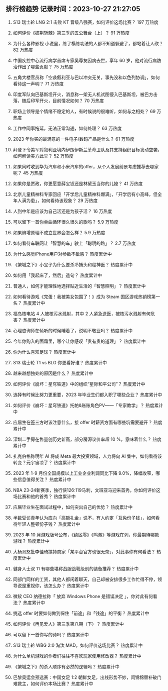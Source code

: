 
## 排行榜趋势 记录时间：2023-10-27 21:27:05
  
  1. S13 瑞士轮 LNG 2:1 击败 KT 晋级八强赛，如何评价这场比赛？ 197 万热度
    
  2. 如何评价《披荆斩棘》第三季的五公舞台（上）？ 91 万热度
    
  3. 为什么各种影视 小说里，练了横练功法的人都不知道躲避了，都站着让人砍？ 82 万热度
    
  4. 中国疾控中心流行病学首席专家吴尊友因病去世，享年 60 岁，他对流行病防治作出了哪些贡献？ 75 万热度
    
  5. 五角大楼官员称「空袭叙利亚与巴以冲突无关，事先没和以色列协调」，如何看待这一声明？ 71 万热度
    
  6. 印度军队向巴基斯坦开火，消息称一架无人机试图侵入巴基斯坦，被巴方击落，随后印军开火，目前情况如何？ 70 万热度
    
  7. 职场上领导是个情绪不稳定的人，有时候说的很难听，如何与之相处？ 69 万热度
    
  8. 工作中同事拖延，无法正常沟通，如何处理？ 63 万热度
    
  9. 2023 年你买的最满意的一件电子/数码产品是什么？ 61 万热度
    
  10. 拜登下令美军对叙利亚境内伊朗伊斯兰革命卫队及其支持组织目标发动空袭，如何解读美方此举？ 52 万热度
    
  11. 如果同时收到华为汽车和小米汽车的offer，从个人发展前景考虑推荐去哪家呢？ 45 万热度
    
  12. 如果你是贾政，你更愿意薛宝钗还是林黛玉当你的儿媳？ 41 万热度
    
  13. 北京儿童精神科专家回应「开学后儿童精神科爆满」，「开学后有小高峰，但全年人满为患」，如何看待该现象？ 29 万热度
    
  14. 人到中年是应该为自己活还是为孩子活？ 16 万热度
    
  15. 可以留下一首你单曲循环很久很久的歌吗？ 5.9 万热度
    
  16. 如果熵增原理不成立世界会怎么样？ 5.9 万热度
    
  17. 如何看待车联网让「智慧的车」驶上「聪明的路」？ 2.7 万热度
    
  18. 为什么感觉iPhone用户对参数不敏感？ 热度累计中
    
  19. 《繁城之下》小宝子为什么要杀冷捕头和程神医？ 热度累计中
    
  20. 如何用「我起床了，然后」造句？ 热度累计中
    
  21. 普通人，如何才能理性地选择贴近生活的「智慧照明」？ 热度累计中
    
  22. 如何看待游戏《完蛋！我被美女包围了！》成为 Steam 国区游戏热销榜第一名？ 热度累计中
    
  23. 福岛核电站 4 人被核污水溅射，其中 2 人紧急送医，被核污水溅射有何危害？ 热度累计中
    
  24. 心理咨询师在倾听的时候睡着了，说明不敬业吗？ 热度累计中
    
  25. 今年你购入的面霜里，哪个让你感叹「贵有贵的道理」？ 热度累计中
    
  26. 你为什么喜欢足球？ 热度累计中
    
  27. S13 瑞士轮 T1 vs BLG 你更看好谁？ 热度累计中
    
  28. 越来越想独处的原因是什么？ 热度累计中
    
  29. 如何评价《崩坏：星穹铁道》中的组织“星际和平公司”？ 热度累计中
    
  30. 选择有时候比努力更重要，2023 年毕业生们都入职了哪些企业？ 热度累计中
    
  31. 如何评价《崩坏：星穹铁道》托帕&账账角色PV——「专家教学」？ 热度累计中
    
  32. 应届生在签三方时该注意什么，接 offer 时薪资方面有哪些坑需要避开？ 热度累计中
    
  33. 深圳二手房在售量创历史新高，部分房源议价率超 10 %，意味着什么？ 热度累计中
    
  34. 扎克伯格称明年 AI 将成 Meta 最大投资领域，人力将向 AI 集中，如何看待该转变？元宇宙凉了？ 热度累计中
    
  35. 2023 年 1-9 月份全国规模以上工业企业利润同比下降 9.0%，降幅收窄，哪些信息值得关注？ 热度累计中
    
  36. NBA 23-24新赛季，独行侠126:119马刺，文班亚马迎来首秀，你如何评价这场比赛和他的首秀？ 热度累计中
    
  37. 应届毕业生在面试过程中，如何突出自己的优势？ 热度累计中
    
  38. 半数受访青年认为应向「高额礼金」说不，有人约定「互免份子钱」，如何看待年轻人整顿份子钱？ 热度累计中
    
  39. 2023 年 10 月游戏版号公布，《绝区零》《鸣潮》等游戏在列，你最期待哪款游戏？ 热度累计中
    
  40. 大杨哥怒批李佳琦挟持商家「某平台官方也很无奈」，对此事你有何看法？ 热度累计中
    
  41. 健身人士双 11 有哪些堪称战服战靴级别的装备推荐？ 热度累计中
    
  42. 同部门同样的工资，其他人都闲着聊天，自己却被安排很多工作忙得不停，领导说是重视你，该怎么办？ 热度累计中
    
  43. 微软 CEO 纳德拉称「 放弃 Windows Phone 是错误决定 」，你对此有何看法？ 热度累计中
    
  44. 挑选 offer 时要如何做到保住「前途」和「钱途」的平衡？ 热度累计中
    
  45. 如何评价《再见爱人》第三季第八期（下）？ 热度累计中
    
  46. 可以留下一首你写的诗吗？ 热度累计中
    
  47. S13 瑞士轮 WBG 2:0 淘汰 MAD，如何评价这场比赛？ 热度累计中
    
  48. 为什么单机游戏的作者们往往不喜欢玩家使用修改器？ 热度累计中
    
  49. 《繁城之下》的杀人顺序有必然的逻辑吗？ 热度累计中
    
  50. 巴黎奥运会预选赛：中国女足 1:2 朝鲜女足，出线形势不妙，闫锦锦替补破门难救主，如何评价本场比赛？ 热度累计中
    